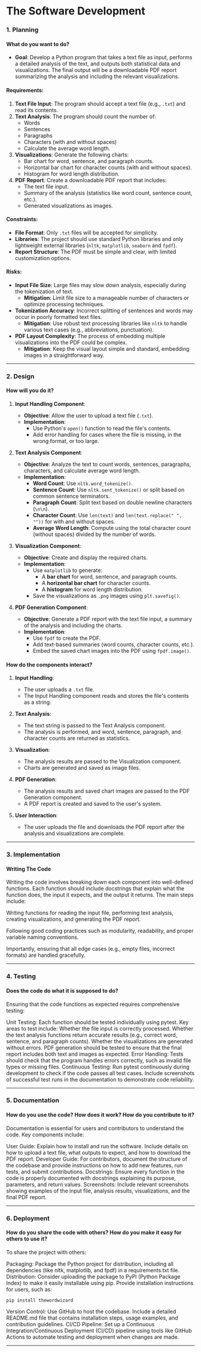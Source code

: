 # The Software Development

### **1. Planning**

#### **What do you want to do?**
- **Goal**: Develop a Python program that takes a text file as input, performs a detailed analysis of the text, and outputs both statistical data and visualizations. The final output will be a downloadable PDF report summarizing the analysis and including the relevant visualizations.
  
#### **Requirements**:
  1. **Text File Input**: The program should accept a text file (e.g., `.txt`) and read its contents.
  2. **Text Analysis**: The program should count the number of:
     - Words
     - Sentences
     - Paragraphs
     - Characters (with and without spaces)
     - Calculate the average word length.
  3. **Visualizations**: Generate the following charts:
     - Bar chart for word, sentence, and paragraph counts.
     - Horizontal bar chart for character counts (with and without spaces).
     - Histogram for word length distribution.
  4. **PDF Report**: Create a downloadable PDF report that includes:
     - The text file input.
     - Summary of the analysis (statistics like word count, sentence count, etc.).
     - Generated visualizations as images.

#### **Constraints**:
- **File Format**: Only `.txt` files will be accepted for simplicity.
- **Libraries**: The project should use standard Python libraries and only lightweight external libraries (`nltk`, `matplotlib`, `seaborn` and `fpdf`).
- **Report Structure**: The PDF must be simple and clear, with limited customization options.

#### **Risks**:
- **Input File Size**: Large files may slow down analysis, especially during the tokenization of text.
  - **Mitigation**: Limit file size to a manageable number of characters or optimize processing techniques.
- **Tokenization Accuracy**: Incorrect splitting of sentences and words may occur in poorly formatted text files.
  - **Mitigation**: Use robust text processing libraries like `nltk` to handle various text cases (e.g., abbreviations, punctuation).
- **PDF Layout Complexity**: The process of embedding multiple visualizations into the PDF could be complex.
  - **Mitigation**: Keep the visual layout simple and standard, embedding images in a straightforward way.

---

### **2. Design**

#### **How will you do it?**

1. **Input Handling Component**:
   - **Objective**: Allow the user to upload a text file (`.txt`).
   - **Implementation**:
     - Use Python's `open()` function to read the file's contents.
     - Add error handling for cases where the file is missing, in the wrong format, or too large.

2. **Text Analysis Component**:
   - **Objective**: Analyze the text to count words, sentences, paragraphs, characters, and calculate average word length.
   - **Implementation**:
     - **Word Count**: Use `nltk.word_tokenize()`.
     - **Sentence Count**: Use `nltk.sent_tokenize()` or split based on common sentence terminators.
     - **Paragraph Count**: Split text based on double newline characters (`\n\n`).
     - **Character Count**: Use `len(text)` and `len(text.replace(" ", ""))` for with and without spaces.
     - **Average Word Length**: Compute using the total character count (without spaces) divided by the number of words.

3. **Visualization Component**:
   - **Objective**: Create and display the required charts.
   - **Implementation**:
     - Use `matplotlib` to generate:
       - A **bar chart** for word, sentence, and paragraph counts.
       - A **horizontal bar chart** for character counts.
       - A **histogram** for word length distribution.
     - Save the visualizations as `.png` images using `plt.savefig()`.

4. **PDF Generation Component**:
   - **Objective**: Generate a PDF report with the text file input, a summary of the analysis and including the charts.
   - **Implementation**:
     - Use `fpdf` to create the PDF.
     - Add text-based summaries (word counts, character counts, etc.).
     - Embed the saved chart images into the PDF using `fpdf.image()`.

#### **How do the components interact?**

1. **Input Handling**: 
   - The user uploads a `.txt` file.
   - The Input Handling component reads and stores the file's contents as a string.

2. **Text Analysis**:
   - The text string is passed to the Text Analysis component.
   - The analysis is performed, and word, sentence, paragraph, and character counts are returned as statistics.

3. **Visualization**:
   - The analysis results are passed to the Visualization component.
   - Charts are generated and saved as image files.

4. **PDF Generation**:
   - The analysis results and saved chart images are passed to the PDF Generation component.
   - A PDF report is created and saved to the user's system.

5. **User Interaction**:
   - The user uploads the file and downloads the PDF report after the analysis and visualizations are complete.

---

### **3. Implementation**

#### **Writing The Code**

Writing the code involves breaking down each component into well-defined functions. Each function should include docstrings that explain what the function does, the input it expects, and the output it returns. The main steps include:

Writing functions for reading the input file, performing text analysis, creating visualizations, and generating the PDF report.

Following good coding practices such as modularity, readability, and proper variable naming conventions.

Importantly, ensuring that all edge cases (e.g., empty files, incorrect formats) are handled gracefully.

---

### **4. Testing**

#### **Does the code do what it is supposed to do?**

Ensuring that the code functions as expected requires comprehensive testing:

Unit Testing: Each function should be tested individually using pytest. Key areas to test include:
Whether the file input is correctly processed.
Whether the text analysis functions return accurate results (e.g., correct word, sentence, and paragraph counts).
Whether the visualizations are generated without errors.
PDF generation should be tested to ensure that the final report includes both text and images as expected.
Error Handling: Tests should check that the program handles errors correctly, such as invalid file types or missing files.
Continuous Testing: Run pytest continuously during development to check if the code passes all test cases. Include screenshots of successful test runs in the documentation to demonstrate code reliability.

---

### **5. Documentation**

#### **How do you use the code? How does it work? How do you contribute to it?**

Documentation is essential for users and contributors to understand the code. Key components include:

User Guide: Explain how to install and run the software. Include details on how to upload a text file, what outputs to expect, and how to download the PDF report.
Developer Guide: For contributors, document the structure of the codebase and provide instructions on how to add new features, run tests, and submit contributions.
Docstrings: Ensure every function in the code is properly documented with docstrings explaining its purpose, parameters, and return values.
Screenshots: Include relevant screenshots showing examples of the input file, analysis results, visualizations, and the final PDF report.

---

### **6. Deployment**

#### **How do you share the code with others? How do you make it easy for others to use it?**

To share the project with others:

Packaging: Package the Python project for distribution, including all dependencies (like nltk, matplotlib, and fpdf) in a requirements.txt file.
Distribution: Consider uploading the package to PyPI (Python Package Index) to make it easily installable using pip. Provide installation instructions for users, such as:

`pip install thewordwizard`

Version Control: Use GitHub to host the codebase. Include a detailed README.md file that contains installation steps, usage examples, and contribution guidelines.
CI/CD Pipeline: Set up a Continuous Integration/Continuous Deployment (CI/CD) pipeline using tools like GitHub Actions to automate testing and deployment when changes are made.

---
